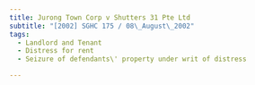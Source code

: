 ```yaml
---
title: Jurong Town Corp v Shutters 31 Pte Ltd 
subtitle: "[2002] SGHC 175 / 08\_August\_2002"
tags:
  - Landlord and Tenant
  - Distress for rent
  - Seizure of defendants\' property under writ of distress

---
```


